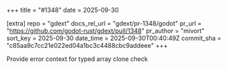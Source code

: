 +++
title = "#1348"
date = 2025-09-30

[extra]
repo = "gdext"
docs_rel_url = "gdext/pr-1348/godot"
pr_url = "https://github.com/godot-rust/gdext/pull/1348"
pr_author = "mivort"
sort_key = 2025-09-30
date_time = 2025-09-30T00:40:49Z
commit_sha = "c85aa9c7cc21e022ed04a1bc3c4488cbc9addeee"
+++

Provide error context for typed array clone check
